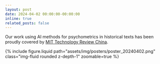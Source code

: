 ```yaml
---
layout: post
date: 2024-04-02 00:00:00-00:00:00
inline: true
related_posts: false
---
```


Our work using AI methods for psychometrics in historical texts has been proudly covered by [MIT Technology Review China](https://www.mittrchina.com/news/detail/13159).

<div class="row mt-3">
    <div class="col-sm mt-3 mt-md-0">
        {% include figure.liquid path="assets/img/posters/poster_20240402.png" class="img-fluid rounded z-depth-1" zoomable=true %}
    </div>
</div>

